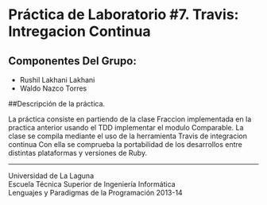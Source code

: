 Práctica de Laboratorio #7. Travis: Intregacion Continua
================

## Componentes Del Grupo:

- Rushil Lakhani Lakhani
- Waldo Nazco Torres



##Descripción de la práctica.

La práctica consiste en partiendo de la clase Fraccion implementada en la practica anterior usando el TDD implementar 
el modulo Comparable. La clase se compila mediante el uso de la herramienta Travis de integracion continua 
Con ella se comprueba la portabilidad de los desarrollos entre distintas plataformas y versiones de Ruby.

---

Universidad de La Laguna  
Escuela Técnica Superior de Ingeniería Informática  
Lenguajes y Paradigmas de la Programación 2013-14